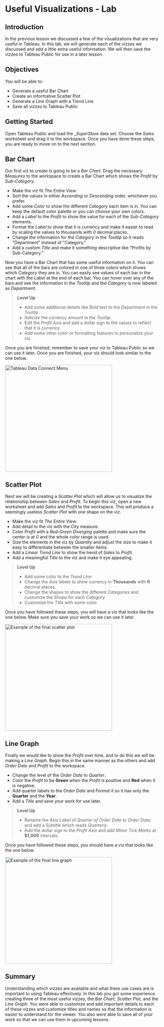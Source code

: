 
# Useful Visualizations - Lab

## Introduction
In the previous lesson we discussed a few of the visualizations that are very useful in Tableau. In this lab, we will generate each of the vizzes we discussed and add a little extra useful information. We will then save the vizzes to Tableau Public for use in a later lesson.

## Objectives
You will be able to: 
* Generate a useful Bar Chart
* Create an informative Scatter Plot
* Generate a Line Graph with a Trend Line
* Save all vizzes to Tableau Public

## Getting Started
Open Tableau Public and load the __SuperStore_ data set. Choose the _Sales_ worksheet and drag it to the workspace. Once you have done these steps, you are ready to move on to the next section.

## Bar Chart
Our first viz to create is going to be a _Bar Chart_. Drag the necessary _Measures_ to the workspace to create a Bar Chart which shows the _Profit_ by _Sub-Category_. 
* Make the viz fit _The Entire View_.
* Sort the values in either _Ascending_ or _Descending_ order, whichever you prefer.
* Add some _Color_ to show the different _Category_ each item is in. You can keep the default color palette or you can choose your own colors.
* Add a _Label_ to the _Profit_ to show the value for each of the _Sub-Category_ elements.
* Format the _Label_ to show that it is currency and make it easier to read by scaling the values to thousands with _0_ decimal places.
* Change the information for the _Category_ in the _Tooltip_ so it reads "Department" instead of "Category."
* Add a custom _Title_ and make it something descriptive like "Profits by Sub-Category."

Now you have a Bar Chart that has some useful information on it. You can see that all of the bars are colored in one of three colors which shows which _Category_ they are in. You can easily see values of each bar in the chart with the _Label_ at the end of each bar. You can hover over any of the bars and see the information in the _Tooltip_ and the _Category_ is now labeled as _Department_. 

> __Level Up__
> * Add some additional details like _Bold_ text to the _Department_ in the _Tooltip_. 
> * _Italicize_ the currency amount in the _Tooltip_.
> * Edit the _Profit_ Axis and add a dollar sign to the values to reflect that it is currency.
> * Add some other color or formatting features to personalize your viz.

Once you are finished, remember to save your viz to Tableau Public so we can use it later. Once you are finished, your viz should look similar to the one below.

<img src="https://curriculum-content.s3.amazonaws.com/data-science/images/tableau/useful_bar_chart.png" alt="Tableau Data Connect Menu" height=350>

## Scatter Plot
Next we will be creating a _Scatter Plot_ which will allow us to visualize the relationship between _Sales_ and _Profit_. To begin this viz, open a new worksheet and add _Sales_ and _Profit_ to the workspace. This will produce a seemingly useless _Scatter Plot_ with one shape on the viz.
* Make the viz fit _The Entire View_.
* Add detail to the viz with the _City_ measure.
* Color _Profit_ with a _Red-Green Diverging_ palette and make sure the center is at _0_ and the whole color range is used.
* Size the elements in the viz by _Quantity_ and adjust the size to make it easy to differentiate between the smaller items.
* Add a _Linear Trend Line_ to show the trend of _Sales_ to _Profit_.
* Add a meaningful _Title_ to the viz and make it eye appealing.

> __Level Up__
> * Add some color to the _Trend Line_
> * Change the _Axis_ labels to show currency in __Thousands__ with __0__ decimal places.
> * Change the shapes to show the different _Categories_ and customize the _Shape_ for each _Category_
> * Customize the _Title_ with some color.

Once you have followed these steps, you will have a viz that looks like the one below. Make sure you save your work so we can use it later.

<img src="https://curriculum-content.s3.amazonaws.com/data-science/images/tableau/sales_to_profit.png" alt="Example of the final scatter plot" height=350>

## Line Graph
Finally we would like to show the _Profit_ over time, and to do this we will be making a _Line Graph_. Begin this in the same manner as the others and add _Order Date_ and _Profit_ to the workspace.
* Change the level of the _Order Date_ to _Quarter_.
* _Color_ the _Profit_ to be __Green__ when the _Profit_ is positive and __Red__ when it is negative.
* Add quarter labels to the _Order Date_ and _Format_ it so it has only the __Quarter__ and the __Year__.
* Add a _Title_ and save your work for use later.

> __Level Up__
> * Rename the _Axis Label_ of _Quarter of Order Date_ to _Order Date:_ and add a _Subtitle_ which reads _Quarterly_
> * Add the dollar sign to the _Profit_ _Axis_ and add _Minor Tick Marks_ at __$1,000__ intervals. 

Once you have followed these steps, you should have a viz that looks like the one below.

<img src="https://curriculum-content.s3.amazonaws.com/data-science/images/tableau/quarterly_profit.png" alt="Example of the final line graph" height=350>


## Summary
Understanding which vizzes are available and what there use cases are is important to using Tableau effectively. In this lab you got some experience creating three of the most useful vizzes, the _Bar Chart, Scatter Plot,_ and the _Line Graph_. You were able to customize and add important details to each of these vizzes and customize titles and names so that the information is easier to understand for the viewer. You also were able to save all of your work so that we can use them in upcoming lessons.
